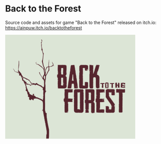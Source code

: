 # Back to the Forest

Source code and assets for game "Back to the Forest" released on itch.io: https://ainpuw.itch.io/backtotheforest

![Back to the Forest](https://github.com/ainpuw/figmaker/blob/main/assets_other/itchio_cover_bg.gif)
